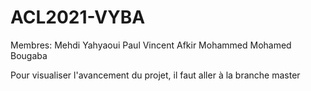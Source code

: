 # ACL2021-VYBA
Membres:
    Mehdi Yahyaoui
    Paul Vincent
    Afkir Mohammed
    Mohamed Bougaba
 
 Pour visualiser l'avancement du projet, il faut aller à la branche master
